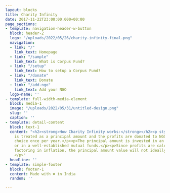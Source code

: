 ```yaml
---
layout: blocks
title: Charity Infinity
date: 2017-11-22T23:00:00.000+00:00
page_sections:
- template: navigation-header-w-button
  block: header-2
  logo: "/uploads/2022/05/26/charity-infinity-final.png"
  navigation:
  - link: "/"
    link_text: Homepage
  - link: "/sample"
    link_text: What is Corpus Fund?
  - link: "/setup"
    link_text: How to setup a Corpus Fund?
  - link: "/donate"
    link_text: Donate
  - link: "/add-ngo"
    link_text: Add your NGO
  logo-name: ''
- template: full-width-media-element
  block: media-1
  image: "/uploads/2022/05/31/untitled-design.png"
  slug: ''
  caption: ''
- template: detail-content
  block: text-1
  content: "<h2><strong>How Charity Infinity works:</strong></h2><p style="font-size: 40px;">Every contribution
    is treated as a principal amount and the profits are donated to NGO of user’s
    choice once per year.​</p><p>The principal amount is invested in an index fund
    or in a well-established mutual funds.​</p><p>Since profits are calculated after
    factoring in inflation, the principal amount value will not ideally diminish forever.
    </p>"
  headline: ''
- template: simple-footer
  block: footer-1
  content: Made with ❤︎ in India
  random: ''

---
```

